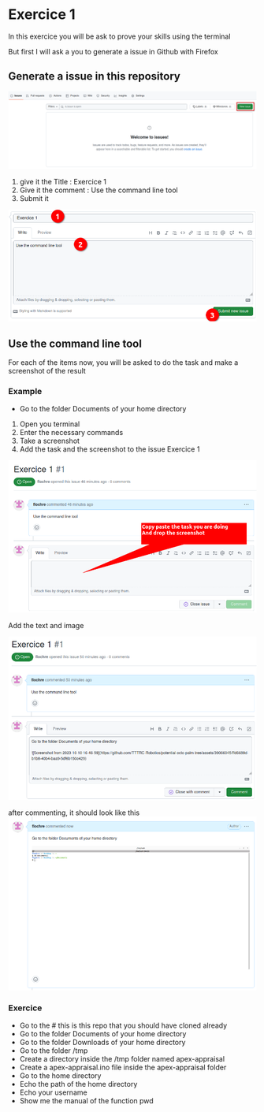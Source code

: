 # Exercice 1

In this exercice you will be ask to prove your skills using the terminal

But first I will ask a you to generate a issue in Github with Firefox

## Generate a issue in this repository

![Generate Issue](img/1-create-issue.png)

1. give it the Title : Exercice 1
1. Give it the comment : Use the command line tool
1. Submit it

![Submit Issue](img/2-submit-issue.png)

## Use the command line tool

For each of the items now, you will be asked to do the task and make a screenshot of the result

### Example

- Go to the folder Documents of your home directory

1. Open you terminal
2. Enter the necessary commands
3. Take a screenshot
4. Add the task and the screenshot to the issue Exercice 1

![Screenshot Example](img/4-example-screenshot.png)

Add the text and image

![Screenshot Example](img/5-example-screenshot.png)

after commenting, it should look like this
![Screenshot Example](img/6-example-screenshot.png)

### Exercice

- Go to the <your-appraisal-repo>   # this is this repo that you should have cloned already
- Go to the folder Documents of your home directory
- Go to the folder Downloads of your home directory
- Go to the folder /tmp
- Create a directory inside the /tmp folder named apex-appraisal
- Create a apex-appraisal.ino file inside the apex-appraisal folder
- Go to the home directory
- Echo the path of the home directory
- Echo your username
- Show me the manual of the function pwd